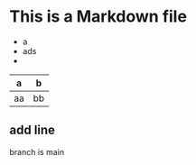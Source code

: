 # This is a Markdown file

- a
- ads
- 

| a | b |
| -- | -- |
| aa | bb |


## add line

branch is main 

